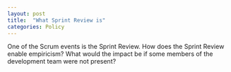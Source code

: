 ```yaml
---
layout: post
title:  "What Sprint Review is"
categories: Policy
---
```


One of the Scrum events is the Sprint Review. How does the Sprint Review enable empiricism? What would the impact be if some members of the development team were not present?
